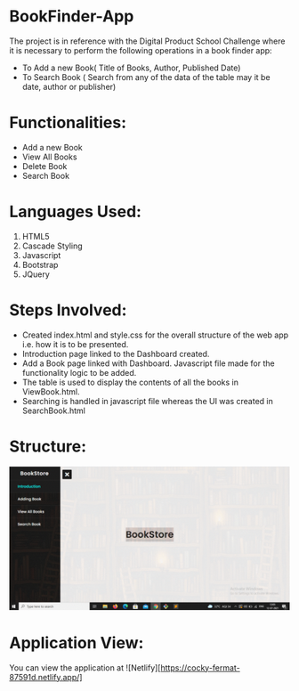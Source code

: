 # BookFinder-App
The project is in reference with the Digital Product School Challenge where it is necessary to perform the following operations in a book finder app:
 - To Add a new Book( Title of Books, Author, Published Date)
 - To Search Book ( Search from any of the data of the table may it be date, author or publisher)

# Functionalities:
* Add a new Book
* View All Books
* Delete Book
* Search Book

# Languages Used:
 1. HTML5
 2. Cascade Styling
 3. Javascript
 4. Bootstrap
 5. JQuery

# Steps Involved:
- Created index.html and style.css for the overall structure of the web app i.e. how it is to be presented.
- Introduction page linked to the Dashboard created.
- Add a Book page linked with Dashboard. Javascript file made for the functionality logic to be added.
- The table is used to display the contents of all the books in ViewBook.html.
- Searching is handled in javascript file whereas the UI was created in SearchBook.html

# Structure:
![Structure](StructureGif.gif)

# Application View:
You can view the application at ![Netlify][https://cocky-fermat-87591d.netlify.app/]
